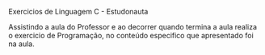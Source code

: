 Exercicios de Linguagem C - Estudonauta

Assistindo a aula do Professor e ao decorrer quando termina a aula realiza o exercicio de Programação, no conteúdo especifico que apresentado foi na aula.
